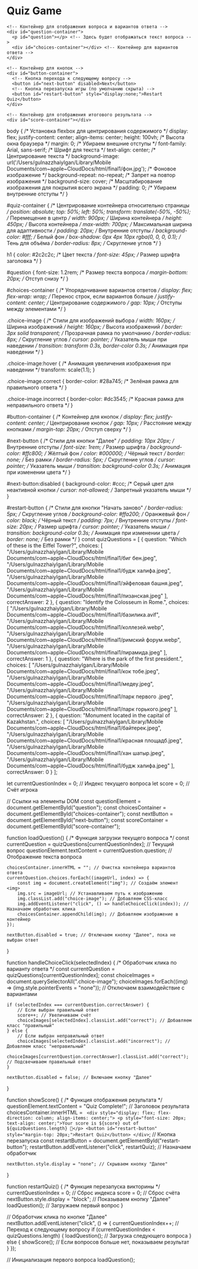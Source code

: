 <!DOCTYPE html>
<html lang="en">
<head>
  <meta charset="UTF-8">
  <meta name="viewport" content="width=device-width, initial-scale=1.0">
  <title>Quiz Game with Images</title>
  <!-- Подключение внешнего файла стилей -->
  <link rel="stylesheet" href="style2.css">
</head>
<body>
  <!-- Основной контейнер викторины -->
  <div id="quiz-container">
    <!-- Заголовок игры -->
    <h1>Quiz Game</h1>

    <!-- Контейнер для отображения вопроса и вариантов ответа -->
    <div id="question-container">
      <p id="question"></p> <!-- Здесь будет отображаться текст вопроса -->
      <div id="choices-container"></div> <!-- Контейнер для вариантов ответа -->
    </div>

    <!-- Контейнер для кнопок -->
    <div id="button-container">
      <!-- Кнопка перехода к следующему вопросу -->
      <button id="next-button" disabled>Next</button>
      <!-- Кнопка перезапуска игры (по умолчанию скрыта) -->
      <button id="restart-button" style="display:none;">Restart Quiz</button>
    </div>

    <!-- Контейнер для отображения итогового результата -->
    <div id="score-container"></div>
  </div>

  <!-- Подключение файла со скриптами -->
  <script src="script2.js"></script>
</body>
</html>
body {
  /* Установка flexbox для центрирования содержимого */
  display: flex;
  justify-content: center;
  align-items: center;
  height: 100vh; /* Высота окна браузера */
  margin: 0; /* Убираем внешние отступы */
  font-family: Arial, sans-serif; /* Шрифт для текста */
  text-align: center; /* Центрирование текста */
  background-image: url('/Users/gulnazzhaiylgan/Library/Mobile Documents/com~apple~CloudDocs/html/final1/фон.jpg'); /* Фоновое изображение */
  background-repeat: no-repeat; /* Запрет на повтор изображения */
  background-size: cover; /* Масштабирование изображения для покрытия всего экрана */
  padding: 0; /* Убираем внутренние отступы */
}

#quiz-container {
  /* Центрирование контейнера относительно страницы */
  position: absolute;
  top: 50%;
  left: 50%;
  transform: translate(-50%, -50%); /* Перемещение в центр */
  width: 900px; /* Ширина контейнера */
  height: 450px; /* Высота контейнера */
  max-width: 700px; /* Максимальная ширина для адаптивности */
  padding: 20px; /* Внутренние отступы */
  background-color: #fff; /* Белый фон */
  box-shadow: 0px 4px 10px rgba(0, 0, 0, 0.1); /* Тень для объёма */
  border-radius: 8px; /* Скругление углов */
}

h1 {
  color: #2c2c2c; /* Цвет текста */
  font-size: 45px; /* Размер шрифта заголовка */
}

#question {
  font-size: 1.2rem; /* Размер текста вопроса */
  margin-bottom: 20px; /* Отступ снизу */
}

#choices-container {
  /* Упорядочивание вариантов ответов */
  display: flex;
  flex-wrap: wrap; /* Перенос строк, если вариантов больше */
  justify-content: center; /* Центрирование содержимого */
  gap: 10px; /* Отступы между элементами */
}

.choice-image {
  /* Стили для изображений выбора */
  width: 160px; /* Ширина изображений */
  height: 160px; /* Высота изображений */
  border: 3px solid transparent; /* Прозрачная рамка по умолчанию */
  border-radius: 8px; /* Скругление углов */
  cursor: pointer; /* Указатель мыши при наведении */
  transition: transform 0.3s, border-color 0.3s; /* Анимация при наведении */
}

.choice-image:hover {
  /* Анимация увеличения изображения при наведении */
  transform: scale(1.1);
}

.choice-image.correct {
  border-color: #28a745; /* Зелёная рамка для правильного ответа */
}

.choice-image.incorrect {
  border-color: #dc3545; /* Красная рамка для неправильного ответа */
}

#button-container {
  /* Контейнер для кнопок */
  display: flex;
  justify-content: center; /* Центрирование кнопок */
  gap: 10px; /* Расстояние между кнопками */
  margin-top: 20px; /* Отступ сверху */
}

#next-button {
  /* Стили для кнопки "Далее" */
  padding: 10px 20px; /* Внутренние отступы */
  font-size: 1rem; /* Размер шрифта */
  background-color: #ffc800; /* Жёлтый фон */
  color: #000000; /* Чёрный текст */
  border: none; /* Без рамки */
  border-radius: 5px; /* Скругление углов */
  cursor: pointer; /* Указатель мыши */
  transition: background-color 0.3s; /* Анимация при изменении цвета */
}

#next-button:disabled {
  background-color: #ccc; /* Серый цвет для неактивной кнопки */
  cursor: not-allowed; /* Запретный указатель мыши */
}

#restart-button {
  /* Стили для кнопки "Начать заново" */
  border-radius: 5px; /* Скругление углов */
  background-color: #ffa200; /* Оранжевый фон */
  color: black; /* Чёрный текст */
  padding: 7px; /* Внутренние отступы */
  font-size: 20px; /* Размер шрифта */
  cursor: pointer; /* Указатель мыши */
  transition: background-color 0.3s; /* Анимация при изменении цвета */
  border: none; /* Без рамки */
}
const quizQuestions = [
    {
      question: "Which of these is the Eiffel Tower?",
      choices: [
        "/Users/gulnazzhaiylgan/Library/Mobile Documents/com~apple~CloudDocs/html/final1/биг бен.jpeg", 
        "/Users/gulnazzhaiylgan/Library/Mobile Documents/com~apple~CloudDocs/html/final1/будж халифа.jpeg",
        "/Users/gulnazzhaiylgan/Library/Mobile Documents/com~apple~CloudDocs/html/final1/эйфеловая башня.jpeg",
        "/Users/gulnazzhaiylgan/Library/Mobile Documents/com~apple~CloudDocs/html/final1/пизанская.jpeg"
      ],
      correctAnswer: 2
    },
    {
      question: "Identify the Colosseum in Rome.",
      choices: [
        "/Users/gulnazzhaiylgan/Library/Mobile Documents/com~apple~CloudDocs/html/final1/базилика.avif",
        "/Users/gulnazzhaiylgan/Library/Mobile Documents/com~apple~CloudDocs/html/final1/коллезей.webp", 
        "/Users/gulnazzhaiylgan/Library/Mobile Documents/com~apple~CloudDocs/html/final1/римский форум.webp",
        "/Users/gulnazzhaiylgan/Library/Mobile Documents/com~apple~CloudDocs/html/final1/пирамида.jpeg"
      ],
      correctAnswer: 1
    },
    {
      question: "Where is the park of the first president.",
      choices: [
        "/Users/gulnazzhaiylgan/Library/Mobile Documents/com~apple~CloudDocs/html/final1/кок тобе.jpeg",
        "/Users/gulnazzhaiylgan/Library/Mobile Documents/com~apple~CloudDocs/html/final1/медеу.jpeg", 
        "/Users/gulnazzhaiylgan/Library/Mobile Documents/com~apple~CloudDocs/html/final1/парк первого .jpeg",
        "/Users/gulnazzhaiylgan/Library/Mobile Documents/com~apple~CloudDocs/html/final1/парк горького.jpeg"
      ],
      correctAnswer: 2
    },
    {
      question: "Monument located in the capital of Kazakhstan.",
      choices: [
        "/Users/gulnazzhaiylgan/Library/Mobile Documents/com~apple~CloudDocs/html/final1/байтерек.jpeg",
        "/Users/gulnazzhaiylgan/Library/Mobile Documents/com~apple~CloudDocs/html/final1/красная площадб.jpeg", 
        "/Users/gulnazzhaiylgan/Library/Mobile Documents/com~apple~CloudDocs/html/final1/хан шатыр.jpeg",
        "/Users/gulnazzhaiylgan/Library/Mobile Documents/com~apple~CloudDocs/html/final1/будж халифа.jpeg"
      ],
      correctAnswer: 0
    }
  ];
  
  let currentQuestionIndex = 0; // Индекс текущего вопроса
  let score = 0; // Счёт игрока
  
  // Ссылки на элементы DOM
  const questionElement = document.getElementById("question");
  const choicesContainer = document.getElementById("choices-container");
  const nextButton = document.getElementById("next-button");
  const scoreContainer = document.getElementById("score-container");
  
  function loadQuestion() {
    /* Функция загрузки текущего вопроса */
    const currentQuestion = quizQuestions[currentQuestionIndex]; // Текущий вопрос
    questionElement.textContent = currentQuestion.question; // Отображение текста вопроса
  
    choicesContainer.innerHTML = ""; // Очистка контейнера вариантов ответа
    currentQuestion.choices.forEach((imageUrl, index) => {
        const img = document.createElement("img"); // Создаём элемент <img>
        img.src = imageUrl; // Устанавливаем путь к изображению
        img.classList.add("choice-image"); // Добавляем CSS-класс
        img.addEventListener("click", () => handleChoiceClick(index)); // Назначаем обработчик клика
        choicesContainer.appendChild(img); // Добавляем изображение в контейнер
    });
  
    nextButton.disabled = true; // Отключаем кнопку "Далее", пока не выбран ответ
  }
  
  function handleChoiceClick(selectedIndex) {
    /* Обработчик клика по варианту ответа */
    const currentQuestion = quizQuestions[currentQuestionIndex];
    const choiceImages = document.querySelectorAll(".choice-image");
    choiceImages.forEach((img) => (img.style.pointerEvents = "none")); // Отключаем взаимодействие с вариантами
  
    if (selectedIndex === currentQuestion.correctAnswer) {
        // Если выбран правильный ответ
        score++; // Увеличиваем счёт
        choiceImages[selectedIndex].classList.add("correct"); // Добавляем класс "правильный"
    } else {
        // Если выбран неправильный ответ
        choiceImages[selectedIndex].classList.add("incorrect"); // Добавляем класс "неправильный"
        choiceImages[currentQuestion.correctAnswer].classList.add("correct"); // Подсвечиваем правильный ответ
    }
  
    nextButton.disabled = false; // Включаем кнопку "Далее"
  }
  
  function showScore() {
    /* Функция отображения результата */
    questionElement.textContent = "Quiz Complete!"; // Заголовок результата
    choicesContainer.innerHTML = `
        <div style="display: flex; flex-direction: column; align-items: center;">
            <p style="font-size: 20px; text-align: center;">Your score is ${score} out of ${quizQuestions.length} 🎉</p>
            <button id="restart-button" style="margin-top: 20px;">Restart Quiz</button>
        </div>`;
    // Кнопка перезапуска
    const restartButton = document.getElementById("restart-button");
    restartButton.addEventListener("click", restartQuiz); // Назначаем обработчик
  
    nextButton.style.display = "none"; // Скрываем кнопку "Далее"
  }
  
  function restartQuiz() {
    /* Функция перезапуска викторины */
    currentQuestionIndex = 0; // Сброс индекса
    score = 0; // Сброс счёта
    nextButton.style.display = "block"; // Показываем кнопку "Далее"
    loadQuestion(); // Загружаем первый вопрос
  }
  
  // Обработчик клика по кнопке "Далее"
  nextButton.addEventListener("click", () => {
    currentQuestionIndex++; // Переход к следующему вопросу
    if (currentQuestionIndex < quizQuestions.length) {
        loadQuestion(); // Загрузка следующего вопроса
    } else {
        showScore(); // Если вопросов больше нет, показываем результат
    }
  });
  
  // Инициализация первого вопроса
  loadQuestion();
